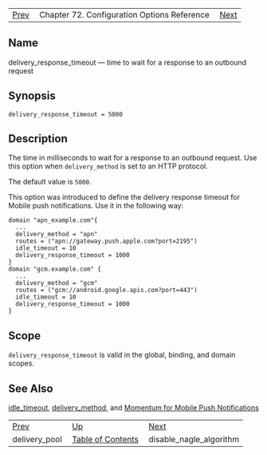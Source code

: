 |     |     |     |
| --- | --- | --- |
| [Prev](config.ref.delivery_pool)  | Chapter 72. Configuration Options Reference |  [Next](conf.ref.disable_nagle_algorithm) |

<a name="conf.ref.delivery_response_timeout"></a>
## Name

delivery_response_timeout — time to wait for a response to an outbound request

## Synopsis

`delivery_response_timeout = 5000`

<a name="idp24324992"></a>
## Description

The time in milliseconds to wait for a response to an outbound request. Use this option when `delivery_method` is set to an HTTP protocol.

The default value is `5000`.

This option was introduced to define the delivery response timeout for Mobile push notifications. Use it in the following way:

```
domain "apn_example.com"{
  ...
  delivery_method = "apn"
  routes = ("apn://gateway.push.apple.com?port=2195")
  idle_timeout = 10
  delivery_response_timeout = 1000
}
domain "gcm.example.com" {
  ...
  delivery_method = "gcm"
  routes = ("gcm://android.google.apis.com?port=443")
  idle_timeout = 10
  delivery_response_timeout = 1000
}
```
<a name="idp24329152"></a>
## Scope

`delivery_response_timeout` is valid in the global, binding, and domain scopes.

<a name="idp24331008"></a>
## See Also

[idle_timeout](conf.ref.idle_timeout "idle_timeout"), [delivery_method](conf.ref.delivery_method "delivery_method"), and [Momentum for Mobile Push Notifications](https://support.messagesystems.com/docs/web-push/)

|     |     |     |
| --- | --- | --- |
| [Prev](config.ref.delivery_pool)  | [Up](config.options.ref) |  [Next](conf.ref.disable_nagle_algorithm) |
| delivery_pool  | [Table of Contents](index) |  disable_nagle_algorithm |


